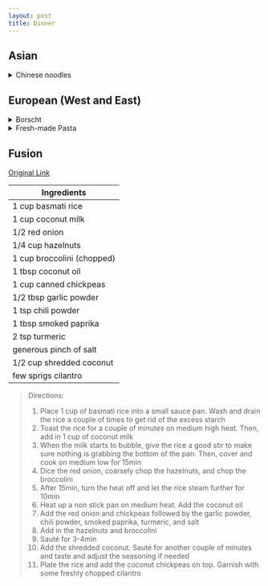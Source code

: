 ```yaml
---
layout: post
title: Dinner
---
```


## Asian

<details>
  {::options parse_block_html="true" /}

  <details><summary markdown="span">Chinese noodles</summary>
  [Original Link](https://whattocooktoday.com/dao-xiao-mian.html)  
    >  shape like pasta (roll out and cut to strips) 
  </details>
  <br/>

{::options parse_block_html="false" /}
  
  <summary>Chinese noodles </summary>
  <pre>
  
  [Original Link](https://whattocooktoday.com/dao-xiao-mian.html)  
    >  shape like pasta (roll out and cut to strips) 
  </pre>
  
</details>

## European (West and East)

<details>
  <summary>Borscht </summary>
  
  [Original Link](https://natashaskitchen.com/classic-russian-borscht-recipe/)

</details>


<details>
  <summary>Fresh-made Pasta </summary>

    [Original Link](https://www.loveandlemons.com/homemade-pasta-recipe/)

</details>
  
## Fusion 


  [Original Link](https://www.youtube.com/watch?v=i9EmC0pM1YE)

  | Ingredients |  
  | ---      |
  | 1 cup basmati rice | 
  | 1 cup coconut milk |
  | 1/2 red onion |
  | 1/4 cup hazelnuts |
  | 1 cup broccolini (chopped) |
  | 1 tbsp coconut oil |
  | 1 cup canned chickpeas |
  | 1/2 tbsp garlic powder |
  | 1 tsp chili powder |
  | 1 tbsp smoked paprika |
  | 2 tsp turmeric |
  | generous pinch of salt | 
  | 1/2 cup shredded coconut |
  | few sprigs cilantro |


  > Directions:  
  > 1. Place 1 cup of basmati rice into a small sauce pan.  Wash and drain the rice a couple of times to get rid of the excess starch
  > 2. Toast the rice for a couple of minutes on medium high heat.  Then, add in 1 cup of coconut milk
  > 3. When the milk starts to bubble, give the rice a good stir to make sure nothing is grabbing the bottom of the pan.  Then, cover and cook on medium low for 15min
  > 4. Dice the red onion, coarsely chop the hazelnuts, and chop the broccolini
  > 5. After 15min, turn the heat off and let the rice steam further for 10min
  > 6. Heat up a non stick pan on medium heat.  Add the coconut oil
  > 7. Add the red onion and chickpeas followed by the garlic powder, chili powder, smoked paprika, turmeric, and salt
  > 8. Add in the hazelnuts and broccolini
  > 9. Sauté for 3-4min
  > 10. Add the shredded coconut.  Sauté for another couple of minutes and taste and adjust the seasoning if needed
  > 11. Plate the rice and add the coconut chickpeas on top.  Garnish with some freshly chopped cilantro



